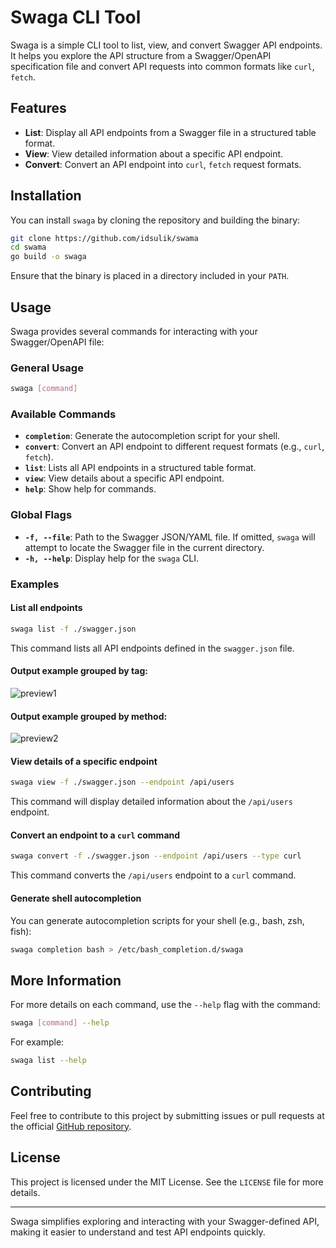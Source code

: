 # Swaga CLI Tool

Swaga is a simple CLI tool to list, view, and convert Swagger API endpoints. It helps you explore the API structure from a Swagger/OpenAPI specification file and convert API requests into common formats like `curl`, `fetch`.

## Features

- **List**: Display all API endpoints from a Swagger file in a structured table format.
- **View**: View detailed information about a specific API endpoint.
- **Convert**: Convert an API endpoint into `curl`, `fetch` request formats.

## Installation

You can install `swaga` by cloning the repository and building the binary:

```bash
git clone https://github.com/idsulik/swama
cd swama
go build -o swaga
```

Ensure that the binary is placed in a directory included in your `PATH`.

## Usage

Swaga provides several commands for interacting with your Swagger/OpenAPI file:

### General Usage

```bash
swaga [command]
```

### Available Commands

- **`completion`**: Generate the autocompletion script for your shell.
- **`convert`**: Convert an API endpoint to different request formats (e.g., `curl`, `fetch`).
- **`list`**: Lists all API endpoints in a structured table format.
- **`view`**: View details about a specific API endpoint.
- **`help`**: Show help for commands.

### Global Flags

- **`-f, --file`**: Path to the Swagger JSON/YAML file. If omitted, `swaga` will attempt to locate the Swagger file in the current directory.
- **`-h, --help`**: Display help for the `swaga` CLI.

### Examples

#### List all endpoints

```bash
swaga list -f ./swagger.json
```

This command lists all API endpoints defined in the `swagger.json` file.

#### Output example grouped by tag:
![preview1](https://github.com/user-attachments/assets/c493ce1e-4dcb-4353-9727-b15c07754054)
#### Output example grouped by method:
![preview2](https://github.com/user-attachments/assets/a6d6ed34-d5a6-4645-965e-04881d8eba01)

#### View details of a specific endpoint

```bash
swaga view -f ./swagger.json --endpoint /api/users
```

This command will display detailed information about the `/api/users` endpoint.

#### Convert an endpoint to a `curl` command

```bash
swaga convert -f ./swagger.json --endpoint /api/users --type curl
```

This command converts the `/api/users` endpoint to a `curl` command.

#### Generate shell autocompletion

You can generate autocompletion scripts for your shell (e.g., bash, zsh, fish):

```bash
swaga completion bash > /etc/bash_completion.d/swaga
```

## More Information

For more details on each command, use the `--help` flag with the command:

```bash
swaga [command] --help
```

For example:

```bash
swaga list --help
```

## Contributing

Feel free to contribute to this project by submitting issues or pull requests at the official [GitHub repository](https://github.com/idsulik/swama).

## License

This project is licensed under the MIT License. See the `LICENSE` file for more details.

---

Swaga simplifies exploring and interacting with your Swagger-defined API, making it easier to understand and test API endpoints quickly.